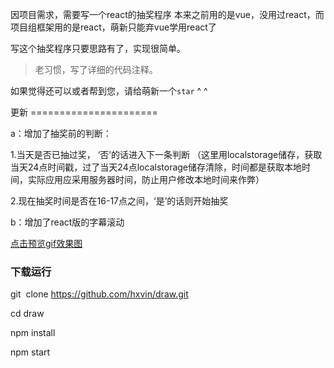 因项目需求，需要写一个react的抽奖程序
本来之前用的是vue，没用过react，而项目组框架用的是react，萌新只能弃vue学用react了

写这个抽奖程序只要思路有了，实现很简单。

>老习惯，写了详细的代码注释。

如果觉得还可以或者帮到您，请给萌新一个`star` ^ ^

更新 ======================

a：增加了抽奖前的判断：

1.当天是否已抽过奖， ‘否’的话进入下一条判断 
（这里用localstorage储存，获取当天24点时间戳，过了当天24点localstorage储存清除，时间都是获取本地时间，实际应用应采用服务器时间，防止用户修改本地时间来作弊）


2.现在抽奖时间是否在16-17点之间，‘是’的话则开始抽奖

b：增加了react版的字幕滚动


[点击预览gif效果图](http://ooytyiziz.bkt.clouddn.com/QQ20170715-193001-HD.gif)

### 下载运行

git  clone https://github.com/hxvin/draw.git

cd draw

npm install

npm start
